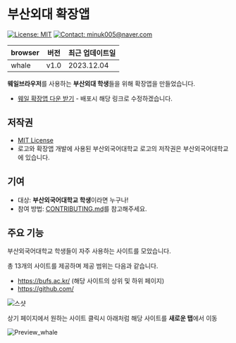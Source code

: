 # 부산외대 확장앱

[![License: MIT](https://img.shields.io/badge/License-MIT-yellow.svg)](https://opensource.org/licenses/MIT)
[![Contact: minuk005@naver.com](https://img.shields.io/badge/Contact-minuk005@naver.com-important)](mailto:minuk005@naver.com)

| browser | 버전 | 최근 업데이트일    |
| ------- | ---- | ------------------ |
| whale   | v1.0 | 2023.12.04 |

**웨일브라우저**를 사용하는 **부산외대 학생**들을 위해 확장앱을 만들었습니다.

- [웨일 확장앱 다운 받기]() - 배포시 해당 링크로 수정하겠습니다.

## 저작권

- [MIT License](LICENSE)
- 로고와 확장앱 개발에 사용된 부산외국어대학교 로고의 저작권은 부산외국어대학교에 있습니다.


## 기여

- 대상: **부산외국어대학교 학생**이라면 누구나!
- 참여 방법: [CONTRIBUTING.md](CONTRIBUTING.md)를 참고해주세요.

## 주요 기능

부산외국어대학교 학생들이 자주 사용하는 사이트를 모았습니다.

총 13개의 사이트를 제공하며 제공 범위는 다음과 같습니다.
- https://bufs.ac.kr/ (해당 사이트의 상위 및 하위 페이지)
- https://github.com/


![스샷](https://github.com/SAMEZ-0129/BUFS-Direct/assets/81644075/8edadf1d-b7ff-4135-86b5-f122b6c3f615)

상기 페이지에서 원하는 사이트 클릭시
아래처럼 해당 사이트를 **새로운 탭**에서 이동

![Preview_whale](https://github.com/SAMEZ-0129/BUFS-Direct/assets/81644075/fcd6c490-2a06-47af-b682-297cd0cc4b2a") 

